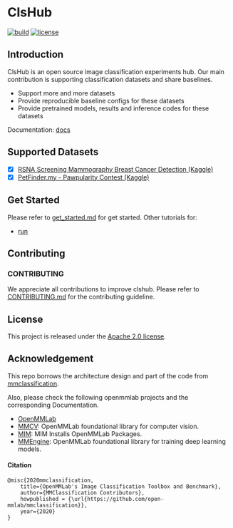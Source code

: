 # ClsHub

[![build](https://github.com/okotaku/clshub/actions/workflows/build.yml/badge.svg)](https://github.com/okotaku/clshub/actions/workflows/build.yml)
[![license](https://img.shields.io/github/license/okotaku/clshub.svg)](https://github.com/okotaku/clshub/blob/main/LICENSE)

## Introduction

ClsHub is an open source image classification experiments hub. Our main contribution is supporting classification datasets and share baselines.

- Support more and more datasets
- Provide reproducible baseline configs for these datasets
- Provide pretrained models, results and inference codes for these datasets

Documentation: [docs](docs)

## Supported Datasets

- [x] [RSNA Screening Mammography Breast Cancer Detection (Kaggle)](configs/projects/rsna2022/)
- [x] [PetFinder.my - Pawpularity Contest (Kaggle)](configs/projects/pet2022/)

## Get Started

Please refer to [get_started.md](docs/source/get_started.md) for get started.
Other tutorials for:

- [run](docs/source/run.md)

## Contributing

### CONTRIBUTING

We appreciate all contributions to improve clshub. Please refer to [CONTRIBUTING.md](https://github.com/open-mmlab/mmcv/blob/master/CONTRIBUTING.md) for the contributing guideline.

## License

This project is released under the [Apache 2.0 license](LICENSE).

## Acknowledgement

This repo borrows the architecture design and part of the code from [mmclassification](https://github.com/open-mmlab/mmclassification).

Also, please check the following openmmlab projects and the corresponding Documentation.

- [OpenMMLab](https://openmmlab.com/)
- [MMCV](https://github.com/open-mmlab/mmcv): OpenMMLab foundational library for computer vision.
- [MIM](https://github.com/open-mmlab/mim): MIM Installs OpenMMLab Packages.
- [MMEngine](https://github.com/open-mmlab/mmengine): OpenMMLab foundational library for training deep learning models.

#### Citation

```
@misc{2020mmclassification,
    title={OpenMMLab's Image Classification Toolbox and Benchmark},
    author={MMClassification Contributors},
    howpublished = {\url{https://github.com/open-mmlab/mmclassification}},
    year={2020}
}
```
